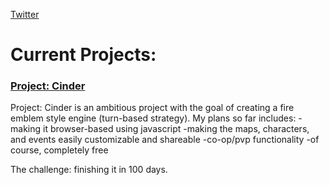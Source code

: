 [Twitter](https://twitter.com/Juancho_Dev)

# Current Projects:

### [Project: Cinder](https://juancho-fe.github.io/ProjectCinder/)

Project: Cinder is an ambitious project with the goal of creating a fire emblem style engine (turn-based strategy). My plans so far includes:
  -making it browser-based using javascript 
  -making the maps, characters, and events easily customizable and shareable
  -co-op/pvp functionality
  -of course, completely free

The challenge: finishing it in 100 days.
